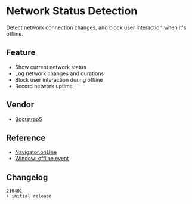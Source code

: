 # Network Status Detection

Detect network connection changes, and block user interaction when it's offline.

## Feature

- Show current network status
- Log network changes and durations
- Block user interaction during offline
- Record network uptime

## Vendor

- [Bootstrap5](https://github.com/twbs/bootstrap)

## Reference

- [Navigator.onLine](https://developer.mozilla.org/en-US/docs/Web/API/NavigatorOnLine/onLine)
- [Window: offline event](https://developer.mozilla.org/en-US/docs/Web/API/Window/offline_event)

## Changelog

```text
210401
+ initial release
```
